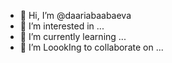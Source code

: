 - 👋 Hi, I’m @daariabaabaeva
- 👀 I’m interested in ...
- 🌱 I’m currently learning ...
- 💞️ I’m LoookIng to collaborate on ...
